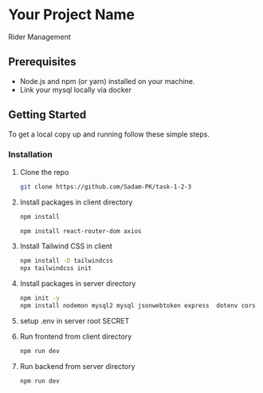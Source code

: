 # Your Project Name

Rider Management

## Prerequisites

- Node.js and npm (or yarn) installed on your machine.
- Link your mysql locally via docker

## Getting Started

To get a local copy up and running follow these simple steps.

### Installation

1.  Clone the repo

    ```sh
    git clone https://github.com/Sadam-PK/task-1-2-3
    ```

2.  Install packages in client directory
    ```sh
    npm install
    ```
    ```sh
    npm install react-router-dom axios
    ```
3.  Install Tailwind CSS in client

    ```sh
    npm install -D tailwindcss
    npx tailwindcss init
    ```

4.  Install packages in server directory
    ```sh
    npm init -y
    npm install nodemon mysql2 mysql jsonwebtoken express  dotenv cors cookie-parser bcrypt 
    ```

5.  setup .env in server root
    SECRET

6.  Run frontend from client directory
    ```sh
    npm run dev
    ```
7.  Run backend from server directory
    ```sh
    npm run dev
    ```
